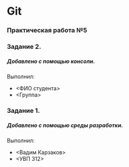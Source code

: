 # Git
### Практическая работа №5
### Задание 2.
##### Добавлено с помощью консоли.
Выполнил:
* <ФИО студента>
* <Группа>
### Задание 1.
##### Добавлено с помощью среды разработки.
Выполнил:
* <Вадим Карзаков>
* <УВП 312>